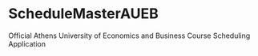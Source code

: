 # ScheduleMasterAUEB
Official Athens University of Economics and Business Course Scheduling Application
